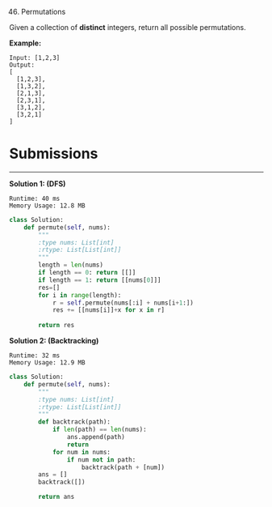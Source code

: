 46. Permutations

Given a collection of **distinct** integers, return all possible permutations.

**Example:**
```
Input: [1,2,3]
Output:
[
  [1,2,3],
  [1,3,2],
  [2,1,3],
  [2,3,1],
  [3,1,2],
  [3,2,1]
]
```

# Submissions
---
**Solution 1: (DFS)**
```
Runtime: 40 ms
Memory Usage: 12.8 MB
```
```python
class Solution:
    def permute(self, nums):
        """
        :type nums: List[int]
        :rtype: List[List[int]]
        """
        length = len(nums)
        if length == 0: return [[]]
        if length == 1: return [[nums[0]]]
        res=[]
        for i in range(length):
            r = self.permute(nums[:i] + nums[i+1:]) 
            res += [[nums[i]]+x for x in r]
            
        return res
```

**Solution 2: (Backtracking)**
```
Runtime: 32 ms
Memory Usage: 12.9 MB
```
```python
class Solution:
    def permute(self, nums):
        """
        :type nums: List[int]
        :rtype: List[List[int]]
        """
        def backtrack(path):
            if len(path) == len(nums):
                ans.append(path)
                return
            for num in nums:
                if num not in path:
                    backtrack(path + [num])
        ans = []
        backtrack([])

        return ans
```